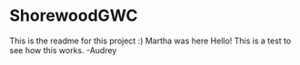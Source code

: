 # ShorewoodGWC

This is the readme for this project :)
Martha was here
Hello! This is a test to see how this works. -Audrey

